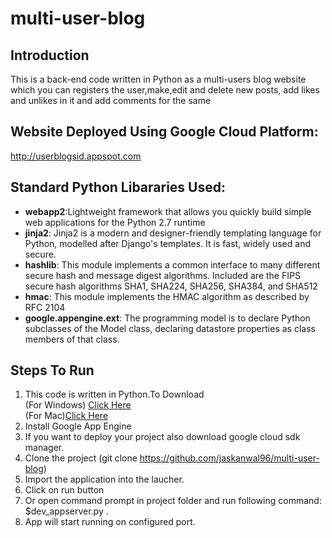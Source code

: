 # multi-user-blog
## Introduction
This is a back-end code written in Python as a multi-users blog website which you can registers the user,make,edit and delete new posts, add likes and unlikes in it and add comments for the same


## Website Deployed Using Google Cloud Platform:
http://userblogsid.appspot.com

## Standard Python Libararies Used:
 - <b> webapp2</b>:Lightweight framework that allows you quickly build simple web applications for the Python 2.7 runtime
 - <b>jinja2</b>: Jinja2 is a modern and designer-friendly templating language for Python, modelled after Django's templates. It is fast, widely used and secure.
 - <b>hashlib</b>: This module implements a common interface to many different secure hash and message digest algorithms. Included are the FIPS secure hash algorithms SHA1, SHA224, SHA256, SHA384, and SHA512
 - <b>hmac</b>: This module implements the HMAC algorithm as described by RFC 2104
 - <b>google.appengine.ext</b>: The programming model is to declare Python subclasses of the Model class, declaring datastore properties as class members of that class.
 
## Steps To Run
1. This code is written in Python.To Download <br>
(For Windows)    <a href="https://www.python.org/downloads/">Click Here</a> </br>(For Mac)<a href="https://www.python.org/downloads/mac-osx/">Click Here</a><br> 
2. Install Google App Engine
3. If you want to deploy your project also download google cloud sdk manager.
4. Clone the project (git clone https://github.com/jaskanwal96/multi-user-blog)
5. Import the application into the laucher.
6. Click on run button
7. Or open command prompt in project folder and run following command: $dev_appserver.py .
8. App will start running on configured port.
